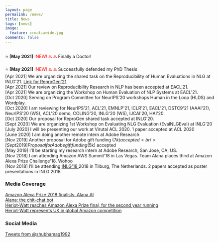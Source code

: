 ```yaml
---
layout: page
permalink: /news/
title: News
tags: [news]
image:
  feature: croatiawide.jpg
comments: false
---
```



<script>
	(function($){
		$(window).on("load",function(){
		    $("body").mCustomScrollbar({
		        theme:"inset-dark",
		        mouseWheel:{enable:true}
		    });
		});
	})(jQuery);
</script>
 
 <div class="mCustomScrollbar" data-mcs-theme="inset-dark" style="height:400px;width:700px;font:25px/30px;font-face: Inherit; overflow:auto;">

⭐️ <span style="font-weight: bold;">[May 2021]</span>  <span style="color:red;"> !NEW! ♨️ ♨️</span> Finally a Doctor! 
<br />	
⭐️ <span style="font-weight: bold;">[May 2021]</span>  <span style="color:red;"> !NEW! ♨️ ♨️</span> Successfully defended my PhD Thesis
<br />
[Apr 2021] We are organizing the shared task on the Reproducibility of Human Evaluations in NLG at INLG'21. <a href="https://reprogen.github.io/">Link for ReproGen'21</a>
<br />
[Apr 2021] Our review on Reproducibility Research in NLP has been accepted at EACL'21.
<br />
[Apr 2021] We are organizing the Workshop on Human Evaluation of NLP Systems at EACL'21.
<br />
[Oct 2020] Serving on Program Committee for NeurIPS'20 workshops Human in the Loop (HLDS) and Wordplay. 
<br />
[Oct 2020] I am reviewing for NeurIPS'21, ACL'21, EMNLP'21, ICLR'21, EACL'21, DSTC9'21 (AAAI'21), NeurIPS'20 (WS), ACL'20 demo, COLING'20, INLG'20 (WS), IJCAI'20, HAI'20.
<br />
[Oct 2020] Our proposal for ReproGen shared task accepted at INLG'20.
<br />
[Sept 2020] We are organizing 1st Workshop on Evaluating NLG Evaluation (EvalNLGEval) at INLG'20
<br />
[July 2020] I will be presenting our work at Virutal ACL 2020. 1 paper accepted at ACL 2020
<br />
[June 2020] I am doing another remote intern at Adobe Research
<br />
[Nov 2019] Another proposal for Adobe gift funding ($7k) accepted
<br />
[Sept 2019] Proposal for Adobe gift funding ($5k) accepted
<br />
[May 2019] I'll be starting my research intern at Adobe Research, San Jose, CA, US.
<br />
[Nov 2018] I am attending Amazon AWS Summit'18 in Las Vegas. Team Alana places third at Amazon Alexa Prize Challenge'18. Wohoo
<br />
[Nov 2018] I’ll be attending <a href="https://inlg2018.uvt.nl/">INLG'18 </a> 2018 in Tilburg, The Netherlands. 2 papers accepted as poster presentations in INLG 2018.
<br />
[Oct 2018] I’ll be attending EMNLP 2018 to present my work at <a href="https://scai.info/2018/">SCAI-EMNLP'18 </a>.
<br />
[Sept 2018] I’ll be attending ECCV 2018. Team Pikabot among top-3 teams at Visual Dialog Challenge in SiVL, ECCV 2018 .
</div>


### Media Coverage

[Amazon Alexa Prize 2018 finalists: Alana AI](https://www.youtube.com/watch?v=dY9MaAxdYsg&ab_channel=Alana) <br />
[Alana: the chit-chat bot](https://www.bbc.co.uk/programmes/p06jt7j4) <br />
[Heriot-Watt reaches Amazon Alexa Prize final, for the second year running](https://futurescot.com/heriot-watt-amazon-alexa-prize-final/) <br />
[Heriot-Watt represents UK in global Amazon competition](https://www.hw.ac.uk/news/articles/2018/heriot-watt-represents-uk-in-global-amazon.htm)

### Social Media

<a class="twitter-timeline" href="https://twitter.com/shubhamag1992" data-widget-id="338001751854686210">Tweets from @shubhamag1992</a>
<script>!function(d,s,id){var js,fjs=d.getElementsByTagName(s)[0],p=/^http:/.test(d.location)?'http':'https';if(!d.getElementById(id)){js=d.createElement(s);js.id=id;js.src=p+"://platform.twitter.com/widgets.js";fjs.parentNode.insertBefore(js,fjs);}}(document,"script","twitter-wjs");</script>
